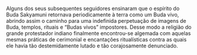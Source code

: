 ﻿Alguns dos seus subsequentes seguidores ensinaram que o espírito do Buda Sakyamuni retornava periodicamente à terra como um Buda vivo, abrindo assim o caminho para uma indefinida perpetuação de imagens de Buda, templos, rituais e “Budas vivos” impostores. Desse modo a religião do grande protestador indiano finalmente encontrou-se algemada com aquelas mesmas práticas de cerimonial e encantações ritualísticas contra as quais ele havia tão destemidamente lutado e tão corajosamente denunciado.